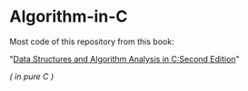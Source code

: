 # Algorithm-in-C

Most code of this repository from this book:

"[Data Structures and Algorithm Analysis in C:Second Edition](https://book.douban.com/subject/1139426/)"

*( in pure C )*
